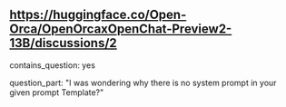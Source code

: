 ## https://huggingface.co/Open-Orca/OpenOrcaxOpenChat-Preview2-13B/discussions/2

contains_question: yes

question_part: "I was wondering why there is no system prompt in your given prompt Template?"
